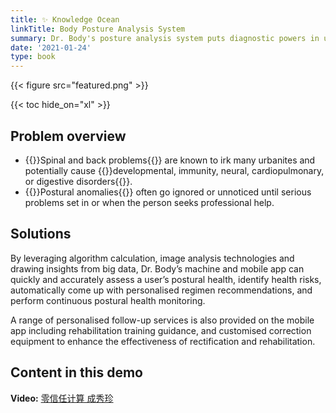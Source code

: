 ```yaml
---
title: ✨ Knowledge Ocean
linkTitle: Body Posture Analysis System
summary: Dr. Body's posture analysis system puts diagnostic powers in users' hands
date: '2021-01-24'
type: book
---
```


{{< figure src="featured.png" >}}

{{< toc hide_on="xl" >}}

## Problem overview

- {{<hl>}}Spinal and back problems{{</hl>}} are known to irk many urbanites and potentially cause {{<hl>}}developmental, immunity, neural, cardiopulmonary, or digestive disorders{{</hl>}}. 
- {{<hl>}}Postural anomalies{{</hl>}} often go ignored or unnoticed until serious problems set in or when the person seeks professional help.

## Solutions

By leveraging algorithm calculation, image analysis technologies and drawing insights from big data, Dr. Body’s machine and mobile app can quickly and accurately assess a user’s postural health, identify health risks, automatically come up with personalised regimen recommendations, and perform continuous postural health monitoring.

A range of personalised follow-up services is also provided on the mobile app including rehabilitation training guidance, and customised correction equipment to enhance the effectiveness of rectification and rehabilitation. 

## Content in this demo

**Video:** [零信任计算 成秀珍](../../../files/Demo_KO.mp4)





